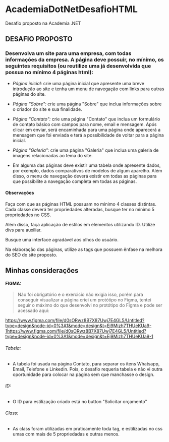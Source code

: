 # AcademiaDotNetDesafioHTML
Desafio proposto na Academia .NET

## DESAFIO PROPOSTO

### Desenvolva um site para uma empresa, com todas informações da empresa. A página deve possuir, no mínimo, os seguintes requisitos (ou reutilize uma já desenvolvida que possua no mínimo 4 páginas html):

- *Página inicial:* crie uma página inicial que apresente uma breve introdução ao site e tenha um menu de navegação com links para outras páginas do site.

- *Página "Sobre":* crie uma página "Sobre" que inclua informações sobre o criador do site e sua finalidade.

- *Página "Contato":* crie uma página "Contato" que inclua um formulário de contato básico com campos para nome, email e mensagem. Após clicar em enviar, será encaminhada para uma página onde aparecerá a mensagem que foi enviada e terá a possibilidade de voltar para a página inicial.

- *Página "Galeria":* crie uma página "Galeria" que inclua uma galeria de imagens relacionadas ao tema do site.

- Em alguma das páginas deve existir uma tabela onde apresente dados, por exemplo, dados comparativos de modelos de algum aparelho.
Além disso, o menu de navegação deverá existir em todas as páginas para que possibilite a navegação completa em todas as páginas.

#### Observações
Faça com que as páginas HTML possuam no minimo 4 classes distintas. Cada classe deverá ter propriedades alteradas, busque ter no minimo 5 propriedades no CSS.

Além disso, faça aplicação de estilos em elementos utilizando ID. Utilize divs para auxiliar.

Busque uma interface agradável aos olhos do usuário.

Na elaboração das páginas, utilize as tags que possuem ênfase na melhora do SEO do site proposto.

## Minhas considerações

#### FIGMA:

> Não foi obrigatório e o exercicio não exigia isso, porém para conseguir visualizar a página criei um protótipo no Figma, tentei seguir o máximo do que desenvolvi no protótipo do Figma e pode ser acessado aqui:

https://www.figma.com/file/d0sORwz8B7X87Uwj7E4GL5/Untitled?type=design&node-id=0%3A1&mode=design&t=Ej9Mizh7THUeKUa9-1https://www.figma.com/file/d0sORwz8B7X87Uwj7E4GL5/Untitled?type=design&node-id=0%3A1&mode=design&t=Ej9Mizh7THUeKUa9-1

###### Tabela:
- A tabela foi usada na página Contato, para separar os itens Whatsapp, Email, Telefone e Linkedin. Pois, o desafio requeria tabela e não vi outra oportunidade para colocar na página sem que manchasse o design.
###### ID:
- O ID para estilização criado está no button "Solicitar orçamento"
###### Class:
- As class foram utilizadas em praticamente toda tag, e estilizadas no css umas com mais de 5 propriedadas e outras menos.





